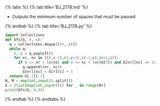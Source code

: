 {% tabs %}
{% tab title='BJ_2178.md' %}

* Outputs the minimum number of spaces that must be passed

{% endtab %}
{% tab title='BJ_2178.py' %}

```py
import collections
def bfs(G, r, c):
  q = collections.deque([(r, c)])
  while q:
    r, c = q.popleft()
    for nr, nc in [(r,c-1),(r,c+1),(r-1,c),(r+1,c)]:
      if 0 <= nr < len(G) and 0 <= nc < len(G[0]) and G[nr][nc] == 1:
        q.append((nr, nc))
        G[nr][nc] = G[r][c] + 1
  return G[-1][-1]
N, M = map(int,input().split())
G = [list(map(int,input())) for _ in range(N)]
print(bfs(G, 0,0))
```

{% endtab %}
{% endtabs %}
